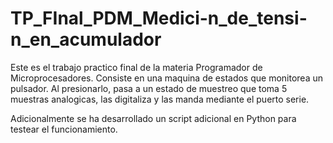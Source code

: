 # TP_FInal_PDM_Medici-n_de_tensi-n_en_acumulador

Este es el trabajo practico final de la materia Programador de Microprocesadores.
Consiste en una maquina de estados que monitorea un pulsador. Al presionarlo, pasa a un estado de muestreo que toma 5 muestras analogicas, las digitaliza y las manda mediante el puerto serie.

Adicionalmente se ha desarrollado un script adicional en Python para testear el funcionamiento.
